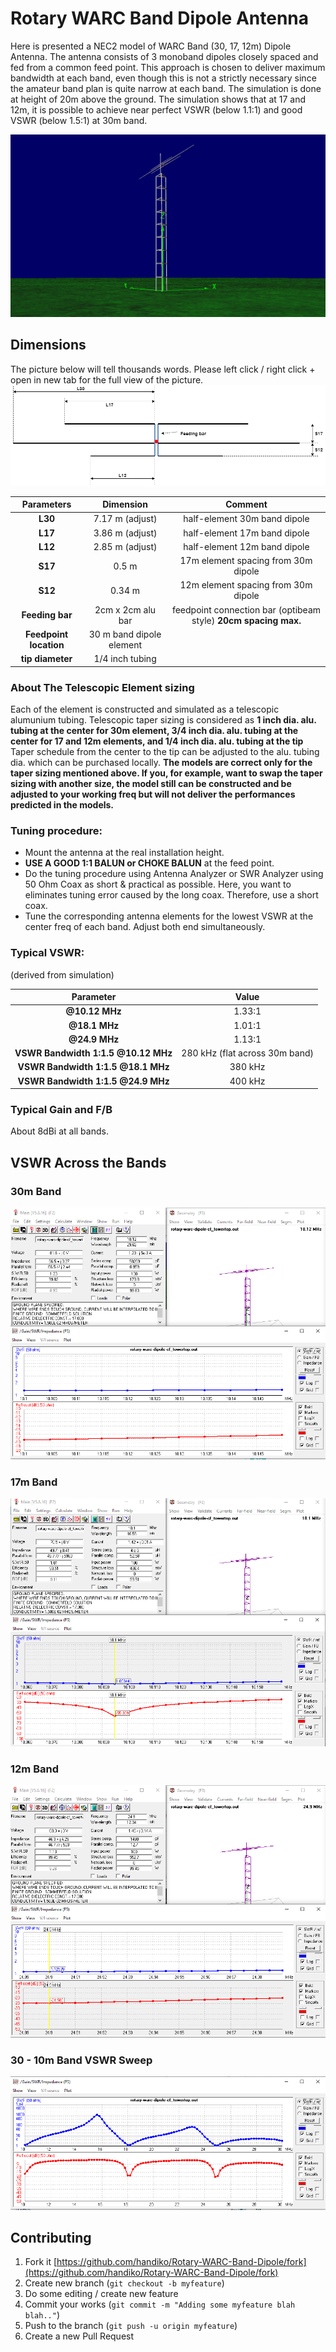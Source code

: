 # Rotary WARC Band Dipole Antenna
Here is presented a NEC2 model of WARC Band (30, 17, 12m) Dipole Antenna. The antenna consists of 3 monoband dipoles closely spaced and fed from a common feed point. This approach is chosen to deliver maximum bandwidth at each band, even though this is not a strictly necessary since the amateur band plan is quite narrow at each band. The simulation is done at height of 20m above the ground. The simulation shows that at 17 and 12m, it is possible to achieve near perfect VSWR (below 1.1:1) and good VSWR (below 1.5:1) at 30m band.

![](./panoramic.png)

## Dimensions
The picture below will tell thousands words. Please left click / right click + open in new tab for the full view of the picture.
![](./diagram.png)

|**Parameters**          |**Dimension**      |**Comment**      |
|:----------------------:|:-----------------:|:---------------:|
|**L30**                 | 7.17 m (adjust)   | half-element 30m band dipole     |
|**L17**                 | 3.86 m (adjust)   | half-element 17m band dipole     |
|**L12**                 | 2.85 m (adjust)   | half-element 12m band dipole     |
|**S17**                 | 0.5 m             | 17m element spacing from 30m dipole      |
|**S12**                 | 0.34 m            | 12m element spacing from 30m dipole      |
|**Feeding bar**         | 2cm x 2cm alu bar | feedpoint connection bar (optibeam style) **20cm spacing max.**|
|**Feedpoint location**  | 30 m band dipole element |   |
|**tip diameter**        | 1/4 inch tubing   |    |

### About The Telescopic Element sizing
Each of the element is constructed and simulated as a telescopic alumunium tubing. Telescopic taper sizing is considered as **1 inch dia. alu. tubing at the center for 30m element, 3/4 inch dia. alu. tubing at the center for 17 and 12m elements, and 1/4 inch dia. alu. tubing at the tip** Taper schedule from the center to the tip can be adjusted to the alu. tubing dia. which can be purchased locally.
**The models are correct only for the taper sizing mentioned above. If you, for example, want to swap the taper sizing with another size, the model still can be constructed and be adjusted to your working freq but will not deliver the performances predicted in the models.**

### Tuning procedure:
* Mount the antenna at the real installation height.
* **USE A GOOD 1:1 BALUN or CHOKE BALUN** at the feed point.
* Do the tuning procedure using Antenna Analyzer or SWR Analyzer using 50 Ohm Coax as short & practical as possible. Here, you want to eliminates tuning error caused by the long coax. Therefore, use a short coax.
* Tune the corresponding antenna elements for the lowest VSWR at the center freq of each band. Adjust both end simultaneously.

### Typical VSWR:
(derived from simulation)

|**Parameter**                      |**Value**  |
|:---------------------------------:|:---------:|
|**@10.12 MHz**                     | 1.33:1    |
|**@18.1 MHz**                      | 1.01:1    |
|**@24.9 MHz**                      | 1.13:1    |
|**VSWR Bandwidth 1:1.5 @10.12 MHz**| 280 kHz (flat across 30m band)   |
|**VSWR Bandwidth 1:1.5 @18.1 MHz** | 380 kHz   |
|**VSWR Bandwidth 1:1.5 @24.9 MHz** | 400 kHz   |

### Typical Gain and F/B
About 8dBi at all bands.

## VSWR Across the Bands
### 30m Band
![](./towertop_30_VSWR.png)

### 17m Band
![](./towertop_17_VSWR.png)

### 12m Band
![](./towertop_12_VSWR.png)

### 30 - 10m Band VSWR Sweep
![](./towertop_highband_VSWR.png)

## Contributing
1. Fork it [https://github.com/handiko/Rotary-WARC-Band-Dipole/fork](https://github.com/handiko/Rotary-WARC-Band-Dipole/fork)
2. Create new branch (`git checkout -b myfeature`)
3. Do some editing / create new feature
4. Commit your works (`git commit -m "Adding some myfeature blah blah.."`)
5. Push to the branch (`git push -u origin myfeature`)
6. Create a new Pull Request
